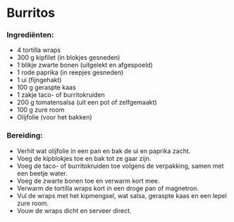 # Burritos

### Ingrediënten:
* 4 tortilla wraps 
* 300 g kipfilet (in blokjes gesneden)
* 1 blikje zwarte bonen (uitgelekt en afgespoeld)
* 1 rode paprika (in reepjes gesneden)
* 1 ui (fijngehakt)
* 100 g geraspte kaas
* 1 zakje taco- of burritokruiden
* 200 g tomatensalsa (uit een pot of zelfgemaakt)
* 100 g zure room
* Olijfolie (voor het bakken)

### Bereiding:
* Verhit wat olijfolie in een pan en bak de ui en paprika zacht.
* Voeg de kipblokjes toe en bak tot ze gaar zijn.
* Voeg de taco- of burritokruiden toe volgens de verpakking, samen met een beetje water.
* Voeg de zwarte bonen toe en verwarm kort mee.
* Verwarm de tortilla wraps kort in een droge pan of magnetron.
* Vul de wraps met het kipmengsel, wat salsa, geraspte kaas en een lepel zure room.
* Vouw de wraps dicht en serveer direct.